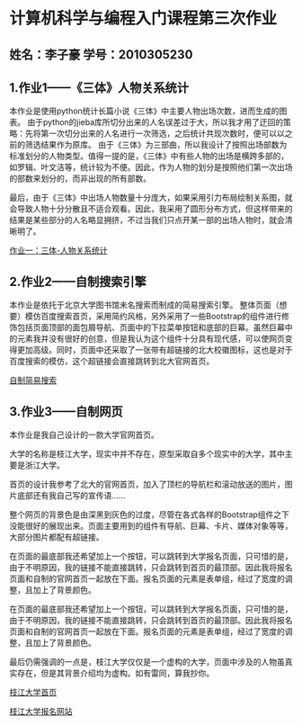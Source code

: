 # 计算机科学与编程入门课程第三次作业

## 姓名：李子豪 学号：2010305230

## 1.作业1——《三体》人物关系统计

本作业是使用python统计长篇小说《三体》中主要人物出场次数，进而生成的图表。
由于python的jieba库所切分出来的人名误差过于大，所以我才用了迂回的策略：先将第一次切分出来的人名进行一次筛选，之后统计共现次数时，便可以以之前的筛选结果作为原库。
由于《三体》为三部曲，所以我设计了按照出场部数为标准划分的人物类型。值得一提的是，《三体》中有些人物的出场是横跨多部的，如罗辑、叶文洁等，统计较为不便。因此，作为人物的划分是按照他们第一次出场的部数来划分的，而非出现的所有部数。

最后，由于《三体》中出场人物数量十分庞大，如果采用引力布局绘制关系图，就会导致人物十分分散且不适合观看。因此，我采用了圆形分布方式，但这样带来的结果是某些部分的人名略显拥挤，不过当我们只点开某一部的出场人物时，就会清晰明了。

[作业一：三体-人物关系统计][1]

## 2.作业2——自制搜索引擎

本作业是依托于北京大学图书馆未名搜索而制成的简易搜索引擎。
整体页面（想要）模仿百度搜索首页，采用简约风格，另外采用了一些Bootstrap的组件进行修饰包括页面顶部的面包屑导航、页面中的下拉菜单按钮和底部的巨幕。虽然巨幕中的元素我并没有很好的创意，但是我认为这个组件十分具有现代感，可以使网页变得更加高级。同时，页面中还采取了一张带有超链接的北大校徽图标，这也是对于百度搜索的模仿，这个超链接会直接跳转到北大官网首页。

[自制简易搜索][2]

## 3.作业3——自制网页

本作业是我自己设计的一款大学官网首页。

大学的名称是枝江大学，现实中并不存在，原型采取自多个现实中的大学，其中主要是浙江大学。

首页的设计我参考了北大的官网首页，加入了顶栏的导航栏和滚动放送的图片，图片底部还有我自己写的宣传语……

整个网页的背景色是由深黑到灰色的过度，尽管在各式各样的Bootstrap组件之下没能很好的展现出来。页面主要用到的组件有导航、巨幕、卡片、媒体对象等等，大部分图片都配有超链接。

在页面的最底部我还希望加上一个按钮，可以跳转到大学报名页面，只可惜的是，由于不明原因，我的链接不能直接跳转，只会跳转到首页的最顶部。因此我将报名页面和自制的官网首页一起放在下面。报名页面的元素是表单组，经过了宽度的调整，且加上了背景颜色。

在页面的最底部我还希望加上一个按钮，可以跳转到大学报名页面，只可惜的是，由于不明原因，我的链接不能直接跳转，只会跳转到首页的最顶部。因此我将报名页面和自制的官网首页一起放在下面。报名页面的元素是表单组，经过了宽度的调整，且加上了背景颜色。

最后仍需强调的一点是，枝江大学仅仅是一个虚构的大学，页面中涉及的人物虽真实存在，但是其背景介绍均为虚构。如有雷同，算我抄你。

[枝江大学首页][3]

[枝江大学报名网站][4]

[1]:https://PrideLeo.github.io/threebody_connection.html

[2]:https://PrideLeo.github.io/ezsearch.html

[3]:https://PrideLeo.github.io/zhijiang.edu.cn.html

[4]:https://PrideLeo.github.io/signupforzju.html


